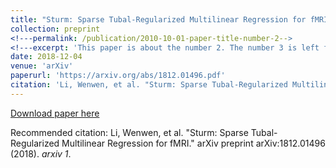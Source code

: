 ```yaml
---
title: "Sturm: Sparse Tubal-Regularized Multilinear Regression for fMRI"
collection: preprint
<!---permalink: /publication/2010-10-01-paper-title-number-2-->
<!---excerpt: 'This paper is about the number 2. The number 3 is left for future work.'.-->
date: 2018-12-04
venue: 'arXiv'
paperurl: 'https://arxiv.org/abs/1812.01496.pdf'
citation: 'Li, Wenwen, et al. "Sturm: Sparse Tubal-Regularized Multilinear Regression for fMRI." arXiv preprint arXiv:1812.01496 (2018). <!---&quot;Paper Title Number 2.&quot; <i>arxiv</i>. 1(2).-->'
---
```

<!---This paper is about the number 2. The number 3 is left for future work.-->

[Download paper here](https://arxiv.org/abs/1812.01496.pdf)

Recommended citation: Li, Wenwen, et al. "Sturm: Sparse Tubal-Regularized Multilinear Regression for fMRI." arXiv preprint arXiv:1812.01496 (2018). <i>arxiv 1</i>. 
